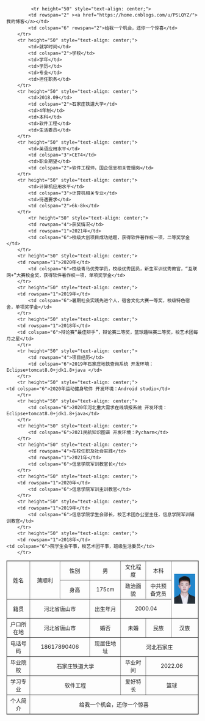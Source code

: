 <table border="1"
		  cellspacing="0px"
		  style="margin:auto;"
		  width="800px">
		<tr height="50"  style="text-align: center;">
			<td rowspan="2" >姓名</td>
            <td rowspan="2" width="100">蒲顺利</td>
			<td width="100">性别</td>
			<td width="100">男</td>
			<td>文化程度</td>
			<td width="100">本科</td>
			<td  rowspan="3" width="120"><img src="zhengjianzhao.jpg"></td>
		</tr>
		<tr height="50" style="text-align: center;">
			<td>身高</td>
			<td>175cm</td>
			<td>政治面貌</td>
			<td>中共预备党员</td>
		</tr>
		<tr height="50" style="text-align: center;">
			<td width="100">籍贯</td>
			<td colspan="2">河北省唐山市</td>
			<td>出生年月</td>
			<td colspan="2">2000.04</td>
		</tr>
		<tr height="50" style="text-align: center;">
			<td>户口所在地</td>
			<td colspan="2">河北省唐山市</td>
			<td>婚否</td>
			<td width="100">未婚</td>
			<td>民族</td>
			<td>汉族</td>
		</tr>
		<tr height="50" style="text-align: center;">
			<td>电话号码</td>
			<td colspan="2">18617890406</td>
			<td>现居住地址</td>
			<td colspan="3">河北石家庄</td>
		</tr>			
		<tr height="50" style="text-align: center;">
			<td>毕业院校</td>
			<td colspan="3">石家庄铁道大学</td>
			<td>毕业时间</td>
			<td colspan="2">2022.06</td>
		</tr>
		<tr height="50" style="text-align: center;">
			<td>学习专业</td>
			<td colspan="3">软件工程</td>
			<td>爱好特长</td>
			<td colspan="2">篮球</td>
		</tr>
		<tr height="50" style="text-align: center;">
			<td rowspan="2">个人简介</td>
			<td colspan="6" rowspan="2">给我一个机会，还你一个惊喜</td>	
		</tr>
	      	
		
	         <tr height="50" style="text-align: center;">
			<td rowspan="2" ><a href="https://home.cnblogs.com/u/PSLQYZ/">我的博客</a></td>
			<td colspan="6" rowspan="2">给我一个机会，还你一个惊喜</td>
		</tr>
		<tr height="50" style="text-align: center;">
			<td>就学时间</td>
			<td colspan="2">学校</td>
			<td>学年</td>
			<td>学历</td>
			<td>专业</td>
			<td>担任职务</td>
		</tr>
		<tr height="50" style="text-align: center;">
			<td>2018.09</td>
			<td colspan="2">石家庄铁道大学</td>
			<td>4年制</td>
			<td>本科</td>
			<td>软件工程</td>
			<td>生活委员</td>
		</tr>
		<tr height="50" style="text-align: center;">
			<td>英语应用水平</td>
			<td colspan="3">CET4</td>
			<td>职业期望</td>
			<td colspan="2">软件工程师，国企信息相关管理岗</td>
		</tr>
		<tr height="50" style="text-align: center;">
			<td>计算机应用水平</td>
			<td colspan="3">计算机相关专业</td>
			<td>待遇要求</td>
			<td colspan="2">6k-8k</td>
		</tr>
        	<tr height="50" style="text-align: center;">
			<td rowspan="4">获奖情况</td>
            <td rowspan="1">2021年</td>	
			<td colspan="6">校级大创项目成功结题，获得软件著作权一项，二等奖学金</td>	
		</tr>
		<tr height="50" style="text-align: center;">
        <td rowspan="1">2020年</td>	
			<td colspan="6">校级青马优秀学员，校级优秀团员，新生军训优秀教官，“互联网+”大赛校金奖，获得软件著作权一项，单项奖学金</td>	
		</tr>
		<tr height="50" style="text-align: center;">
        <td rowspan="1">2019年</td>
			<td colspan="6">暑期社会实践先进个人，宿舍文化大赛一等奖，校级特色宿舍，单项奖学金</td>
		</tr>
		<tr height="50" style="text-align: center;">
        <td rowspan="1">2018年</td>	
	    <td colspan="6">辩论赛“最佳辩手”，辩论赛二等奖，篮球趣味赛二等奖，校艺术团每月之星</td>
		</tr>
		<tr height="50" style="text-align: center;">
			<td rowspan="4">项目经历</td>	
			<td colspan="6">2019年石家庄地铁查询系统 开发环境：Eclipse+tomcat8.0+jdk1.8+java </td>	
		</tr>
		<tr height="50" style="text-align: center;">	
	<td colspan="6">2020年运动健身软件 开发环境：Android studio</td>
		</tr>
		<tr height="50" style="text-align: center;">	
			<td colspan="6">2020年河北重大需求在线填报系统 开发环境：Eclipse+tomcat8.0+jdk1.8+java</td>	
		</tr>
		<tr height="50" style="text-align: center;">
			<td colspan="6">2021民航知识图谱 开发环境：Pycharm</td>
		</tr>
		<tr height="50" style="text-align: center;">
			<td rowspan="4">在校任职及社会实践</td>	
            <td rowspan="1">2021年</td>	
			<td colspan="6">信息学院军训教官长</td>	
		</tr>
		<tr height="50" style="text-align: center;">
        <td rowspan="1">2020年</td>		
			<td colspan="6">信息学院军训主训教官</td>	
		</tr>
		<tr height="50" style="text-align: center;">
        <td rowspan="1">2019年</td>	
			<td colspan="6">信息学院学生会部长，校艺术团办公室主任，信息学院军训辅训教官</td>
		</tr>
		<tr height="50" style="text-align: center;">
        <td rowspan="1">2018年</td>		
	<td colspan="6">院学生会干事，校艺术团干事，班级生活委员</td>
		</tr>
</table>

